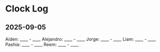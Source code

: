 # Clock Log

## 2025-09-05
Aiden: ____ - ____
Alejandro: ____ - ____
Jorge: ____ - ____
Liam: ____ - ____
Pashia: ____ - ____
Reem: ____ - ____


